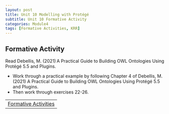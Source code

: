 ```yaml
---
layout: post
title: Unit 10 Modelling with Protégé
subtitle: Unit 10 Formative Activity
categories: Module4
tags: [Formative Activities, KRR]
---
```

<html lang="en">



<body>

<h2>Formative Activity</h2>

<p>Read Debellis, M. (2021) A Practical Guide to Building OWL Ontologies Using Protégé 5.5 and Plugins.</p>
<ul>
<li>Work through a practical example by following Chapter 4 of Debellis, M. (2021) A Practical Guide to Building OWL Ontologies Using Protégé 5.5 and Plugins.</li>
<li>Then work through exercises 22-26.</li>
</ul>





<table>
    <tr>
       <td> <a href="../../../../artefacts/KRR-Unit10-FormalActivities.pdf" target="_blank" class="button large">Formative Activities</a></td> 
    </tr>
</table>
</body>

</html>




